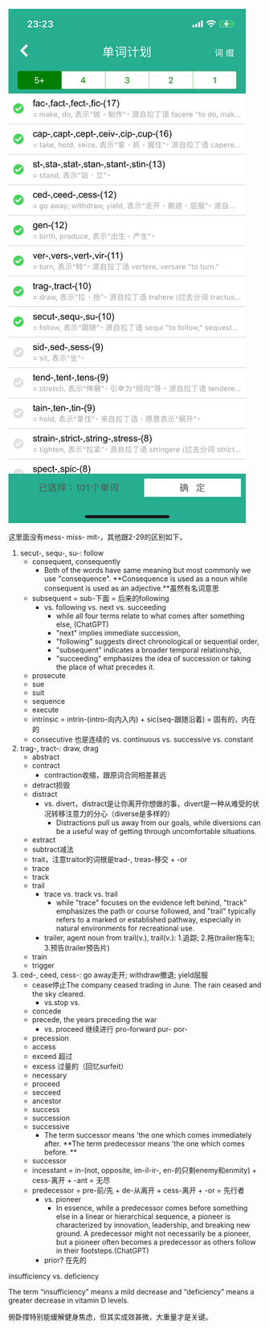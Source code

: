 ![新词库词根](/assets/IMG_5179.PNG)

这里面没有mess- miss- mit-，其他跟2-29的区别如下，

1. secut-, sequ-, su-: follow
    - consequent, consequently
        - Both of the words have same meaning but most commonly we use "consequence". **Consequence is used as a noun while consequent is used as an adjective.**虽然有名词意思
    - subsequent = sub-下面 = 后来的following
        - vs. following vs. next vs. succeeding
            - while all four terms relate to what comes after something else, (ChatGPT)
            - "next" implies immediate succession, 
            - "following" suggests direct chronological or sequential order, 
            - "subsequent" indicates a broader temporal relationship, 
            - "succeeding" emphasizes the idea of succession or taking the place of what precedes it.
    - prosecute
    - sue
    - suit
    - sequence
    - execute
    - intrinsic = intrin-(intro-向内入内) + sic(seq-跟随沿着) = 固有的，内在的
    - consecutive 也是连续的 vs. continuous vs. successive vs. constant
2. trag-, tract-: draw, drag
    - abstract
    - contract
        - contraction收缩，跟原词合同相差甚远
    - detract损毁
    - distract
        - vs. divert，distract是让你离开你想做的事，divert是一种从难受的状况转移注意力的分心（diverse是多样的）
            - Distractions pull us away from our goals, while diversions can be a useful way of getting through uncomfortable situations.
    - extract
    - subtract减法
    - trait，注意traitor的词根是trad-, treas-移交 + -or
    - trace
    - track
    - trail
        - trace vs. track vs. trail
            - while "trace" focuses on the evidence left behind, "track" emphasizes the path or course followed, and "trail" typically refers to a marked or established pathway, especially in natural environments for recreational use.
        - trailer, agent noun from trail(v.), trail(v.): 1.追踪; 2.拖(trailer拖车); 3.预告(trailer预告片)
    - train
    - trigger
3. ced-, ceed, cess-: go away走开; withdraw撤退; yield屈服
    - cease停止The company ceased trading in June. The rain ceased and the sky cleared.
        - vs.stop vs. 
    - concede
    - precede, the years preceding the war
        - vs.  proceed 继续进行 pro-forward pur- por-
    - precession
    - access
    - exceed 超过
    - excess 过量的（回忆surfeit）
    - necessary
    - proceed
    - secceed
    - ancestor
    - success
    - succession
    - successive
        - The term successor means 'the one which comes immediately after. **The term predecessor means 'the one which comes before. **
    - successor
    - incesstant = in-(not, opposite, im-il-ir-, en-的只剩enemy和enmity) + cess-离开 + -ant = 无尽
    - predecessor = pre-前/先 + de-从离开 + cess-离开 + -or = 先行者
        - vs. pioneer
            - In essence, while a predecessor comes before something else in a linear or hierarchical sequence, a pioneer is characterized by innovation, leadership, and breaking new ground. A predecessor might not necessarily be a pioneer, but a pioneer often becomes a predecessor as others follow in their footsteps.(ChatGPT)
        - prior? 在先的

insufficiency vs. deficiency

The term “insufficiency” means a mild decrease and “deficiency” means a greater decrease in vitamin D levels.

俯卧撑特别能缓解健身焦虑，但其实成效甚微，大重量才是关键。
